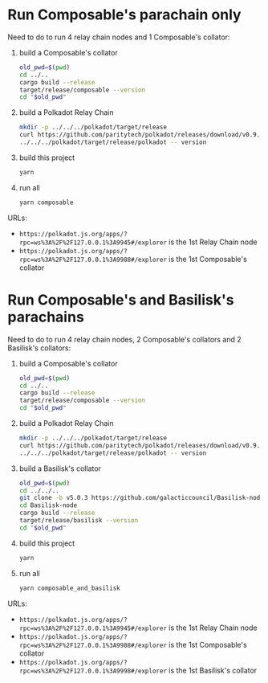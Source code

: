 # Run Composable's parachain only

Need to do to run 4 relay chain nodes and 1 Composable's collator:

1. build a Composable's collator

	```bash
	old_pwd=$(pwd)
	cd ../..
	cargo build --release
	target/release/composable --version
	cd "$old_pwd"
    ```

2. build a Polkadot Relay Chain

	```bash
	mkdir -p ../../../polkadot/target/release
	curl https://github.com/paritytech/polkadot/releases/download/v0.9.17/polkadot -Lo ../../../polkadot/target/release/polkadot
	../../../polkadot/target/release/polkadot -- version
    ```

3. build this project

	```bash
	yarn
	```

4. run all

	```bash
	yarn composable
	```

URLs:
* `https://polkadot.js.org/apps/?rpc=ws%3A%2F%2F127.0.0.1%3A9945#/explorer` is the 1st Relay Chain node
* `https://polkadot.js.org/apps/?rpc=ws%3A%2F%2F127.0.0.1%3A9988#/explorer` is the 1st Composable's collator

# Run Composable's and Basilisk's parachains

Need to do to run 4 relay chain nodes, 2 Composable's collators and 2 Basilisk's collators:

1. build a Composable's collator

	```bash
	old_pwd=$(pwd)
	cd ../..
	cargo build --release
	target/release/composable --version
	cd "$old_pwd"
    ```

2. build a Polkadot Relay Chain

	```bash
	mkdir -p ../../../polkadot/target/release
	curl https://github.com/paritytech/polkadot/releases/download/v0.9.17/polkadot -Lo ../../../polkadot/target/release/polkadot
	../../../polkadot/target/release/polkadot -- version
    ```

3. build a Basilisk's collator

	```bash
	old_pwd=$(pwd)
	cd ../../..
	git clone -b v5.0.3 https://github.com/galacticcouncil/Basilisk-node.git
	cd Basilisk-node
	cargo build --release
	target/release/basilisk --version
	cd "$old_pwd"
	```

4. build this project

	```bash
	yarn
	```

5. run all

	```bash
	yarn composable_and_basilisk
	```

URLs:
* `https://polkadot.js.org/apps/?rpc=ws%3A%2F%2F127.0.0.1%3A9945#/explorer` is the 1st Relay Chain node
* `https://polkadot.js.org/apps/?rpc=ws%3A%2F%2F127.0.0.1%3A9988#/explorer` is the 1st Composable's collator
* `https://polkadot.js.org/apps/?rpc=ws%3A%2F%2F127.0.0.1%3A9998#/explorer` is the 1st Basilisk's collator
